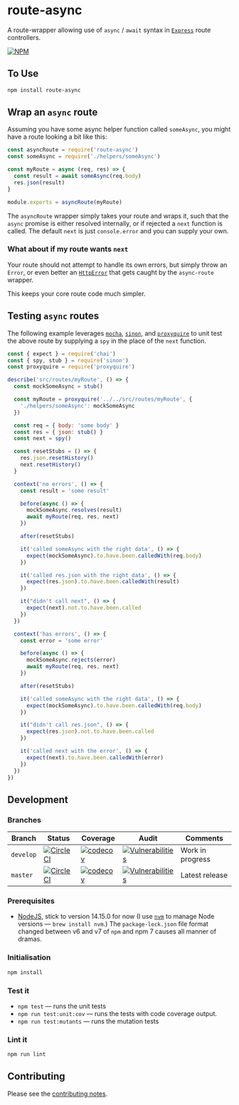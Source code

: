 # route-async

A route-wrapper allowing use of `async` / `await` syntax in [`Express`](https://expressjs.com) route controllers.

[![NPM](https://nodei.co/npm/route-async.png?compact=true)](https://nodei.co/npm/route-async/)

## To Use

```sh
npm install route-async
```

## Wrap an `async` route

Assuming you have some async helper function called `someAsync`, you might have a route looking a bit like this:

```js
const asyncRoute = require('route-async')
const someAsync = require('./helpers/someAsync')

const myRoute = async (req, res) => {
  const result = await someAsync(req.body)
  res.json(result)
}

module.exports = asyncRoute(myRoute)
```

The `asyncRoute` wrapper simply takes your route and wraps it, such that the `async` promise is either resolved internally, or if rejected a `next` function is called. The default `next` is just `console.error` and you can supply your own.

### What about if my route wants `next`

Your route should not attempt to handle its own errors, but simply throw an `Error`, or even better an [`HttpError`](https://github.com/jshttp/http-errors) that gets caught by the `async-route` wrapper.

This keeps your core route code much simpler.

## Testing `async` routes

The following example leverages [`mocha`](https://mochajs.org), [`sinon`](https://sinonjs.org), and [`proxyquire`](https://github.com/thlorenz/proxyquire) to unit test the above route by supplying a `spy` in the place of the `next` function.

```js
const { expect } = require('chai')
const { spy, stub } = require('sinon')
const proxyquire = require('proxyquire')

describe('src/routes/myRoute', () => {
  const mockSomeAsync = stub()

  const myRoute = proxyquire('../../src/routes/myRoute', {
    './helpers/someAsync': mockSomeAsync
  })

  const req = { body: 'some body' }
  const res = { json: stub() }
  const next = spy()

  const resetStubs = () => {
    res.json.resetHistory()
    next.resetHistory()
  }

  context('no errors', () => {
    const result = 'some result'

    before(async () => {
      mockSomeAsync.resolves(result)
      await myRoute(req, res, next)
    })

    after(resetStubs)

    it('called someAsync with the right data', () => {
      expect(mockSomeAsync).to.have.been.calledWith(req.body)
    })

    it('called res.json with the right data', () => {
      expect(res.json).to.have.been.calledWith(result)
    })

    it("didn't call next", () => {
      expect(next).not.to.have.been.called
    })
  })

  context('has errors', () => {
    const error = 'some error'

    before(async () => {
      mockSomeAsync.rejects(error)
      await myRoute(req, res, next)
    })

    after(resetStubs)

    it('called someAsync with the right data', () => {
      expect(mockSomeAsync).to.have.been.calledWith(req.body)
    })

    it("didn't call res.json", () => {
      expect(res.json).not.to.have.been.called
    })

    it('called next with the error', () => {
      expect(next).to.have.been.calledWith(error)
    })
  })
})
```

## Development

### Branches

<!-- prettier-ignore -->
| Branch   | Status  | Coverage  | Audit | Comments  |
| -------- | ------- | --------- | ----- | --------- |
| `develop` | [![CircleCI](https://circleci.com/gh/davesag/route-async/tree/develop.svg?style=svg)](https://circleci.com/gh/davesag/route-async/tree/develop) | [![codecov](https://codecov.io/gh/davesag/route-async/branch/develop/graph/badge.svg)](https://codecov.io/gh/davesag/route-async) | [![Vulnerabilities](https://snyk.io/test/github/davesag/route-async/develop/badge.svg)](https://snyk.io/test/github/davesag/route-async/develop) | Work in progress |
| `master` | [![CircleCI](https://circleci.com/gh/davesag/route-async/tree/master.svg?style=svg)](https://circleci.com/gh/davesag/route-async/tree/master) | [![codecov](https://codecov.io/gh/davesag/route-async/branch/master/graph/badge.svg)](https://codecov.io/gh/davesag/route-async) | [![Vulnerabilities](https://snyk.io/test/github/davesag/route-async/master/badge.svg)](https://snyk.io/test/github/davesag/route-async/master) | Latest release |

### Prerequisites

- [NodeJS](htps://nodejs.org), stick to version 14.15.0 for now (I use [`nvm`](https://github.com/creationix/nvm) to manage Node versions — `brew install nvm`.) The `package-lock.json` file format changed between v6 and v7 of `npm` and npm 7 causes all manner of dramas.

### Initialisation

```sh
npm install
```

### Test it

- `npm test` — runs the unit tests
- `npm run test:unit:cov` — runs the tests with code coverage output.
- `npm run test:mutants` — runs the mutation tests

### Lint it

```sh
npm run lint
```

## Contributing

Please see the [contributing notes](CONTRIBUTING.md).
